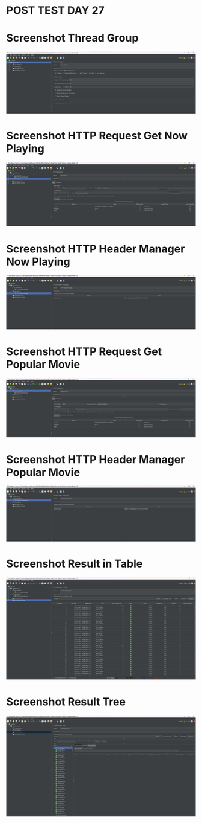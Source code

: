 # POST TEST DAY 27

Screenshot Thread Group
======
![alt text](JMeterScreenShot/ssThreadGroup.jpg)

Screenshot HTTP Request Get Now Playing
======
![alt text](JMeterScreenShot/ssHTTPRequestGetNowPlaying.jpg)

Screenshot HTTP Header Manager Now Playing
======
![alt text](JMeterScreenShot/ssHTTPHeaderManagerNowPlaying.jpg)

Screenshot HTTP Request Get Popular Movie
======
![alt text](JMeterScreenShot/ssHTTPRequestGetPopularMovie.jpg)

Screenshot HTTP Header Manager Popular Movie
======
![alt text](JMeterScreenShot/ssHTTPHeaderManagerPopularMovie.jpg)

Screenshot Result in Table
======
![alt text](JMeterScreenShot/ssResultInTable.jpg)

Screenshot Result Tree
======
![alt text](JMeterScreenShot/ssResultTree.jpg)

